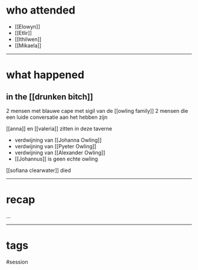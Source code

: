 # who attended

- [[Elowyn]]
- [[Etlir]]
- [[Ithilwen]]
- [[Mikaela]]

---
# what happened

## in the [[drunken bitch]]
2 mensen met blauwe cape met sigil van de [[owling family]] 
2 mensen die een luide conversatie aan het hebben zijn

[[anna]] en [[valeria]] zitten in deze taverne
- verdwijning van [[Johanna Owling]]
- verdwijning van [[Pyeter Owling]]
- verdwijning van [[Alexander Owling]]
- [[Johannus]] is geen echte owling

[[sofiana clearwater]] died
 

---
# recap

...

---
# tags

#session